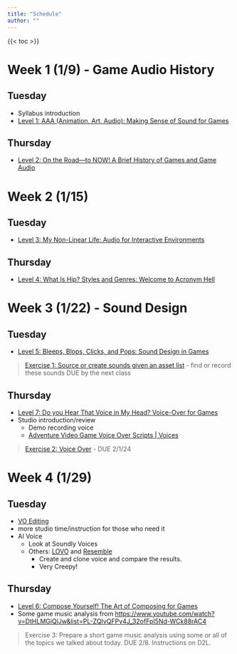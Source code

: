 ```yaml
---
title: "Schedule"
author: ""
---
```


{{< toc >}}



# Week 1 (1/9) - Game Audio History

## Tuesday

- Syllabus introduction
- [Level 1: AAA \(Animation, Art, Audio\): Making Sense of Sound for Games](../lectures/week-1/level-1/)


## Thursday

- [Level 2: On the Road—to NOW! A Brief History of Games and Game Audio](../lectures/week-1/level-2/)

# Week 2 (1/15)

## Tuesday

- [Level 3: My Non-Linear Life: Audio for Interactive Environments](../lectures/week-2/level-3/)

## Thursday

- [Level 4: What Is Hip? Styles and Genres: Welcome to Acronym Hell](../lectures/week-2/level-4/)

# Week 3 (1/22) - Sound Design

## Tuesday

- [Level 5: Bleeps, Blops, Clicks, and Pops: Sound Design in Games](../lectures/week-3/level-5/)

> [Exercise 1: Source or create sounds given an asset list](../assignments/exercises/exercise-1/) - find or record these sounds
> DUE by the next class

## Thursday

- [Level 7: Do you Hear That Voice in My Head? Voice-Over for Games](../lectures/week-4/level-7/)
- Studio introduction/review
  - Demo recording voice
  - [Adventure Video Game Voice Over Scripts | Voices](https://www.voices.com/blog/adventure-video-game-voice-over-scripts/)


> [Exercise 2: Voice Over](../assignments/exercises/exercise-3/) - DUE 2/1/24

# Week 4 (1/29)

## Tuesday

- [VO Editing](../lectures/week-4/vo-editing/)
- more studio time/instruction for those who need it
- AI Voice
  - Look at Soundly Voices
  - Others: [LOVO](https://lovo.ai/) and [Resemble](https://www.resemble.ai/)
    - Create and clone voice and compare the results. 
    - Very Creepy! 

## Thursday

- [Level 6: Compose Yourself! The Art of Composing for Games](../lectures/week-6/level-6/)
- Some game music analysis from https://www.youtube.com/watch?v=DtHLMGiQlJw&list=PL-ZQIvQFPv4J_32ofFpI5Nd-WCk88rAC4

> Exercise 3: Prepare a short game music analysis using some or all of the topics we talked about today. DUE 2/8. Instructions on D2L.

<!-- 
# Week 5 (2/5)

## Tuesday

- editing trick:
  - make time selection
  - command + drag to copy time selection of item to another place
- Alternate Freesound searching
  - [Timbral Searching](https://andyp103.github.io/FreesoundTimbralSearch/)
> Project 1: Game Scene sound design

## Thursday

- work on cutscene sound design
- present game music analysis


# Week 6 (2/12)

## Tuesday

- work on cutscene sound design


## Thursday

- Project 1 due - watch game clips in class
  - who wants to explain some of their session?


# Week 7 (2/19) - Audio Implementation

## Tuesday

- When exporting from Reaper make sure not to clip. You can set a limiter on render, but this may result in bad sounding SFX because of compression.
- [Game Audio with Unity and Wwise Part 1: Intro and Installation](../lectures/week-7/part-1-intro-and-installation/)

> [Project 2: First Person actions in Wwise]() - DUE 3/21, after spring break

## Thursday

- [Part 2: Let there be Sound!](../lectures/week-7/part-2-let-there-be-sound/)

# Week 8 (2/26)

## Tuesday

- Answer questions
- Finish [Part 2: Let there be Sound!](../lectures/week-7/part-2-let-there-be-sound/)

## Thursday

- This section is important, so we'll stay here and make sure everyone can get to this point.
- Finally finish [Part 2: Let there be Sound!](../lectures/week-7/part-2-let-there-be-sound/)

# Week 9 (3/4)

## Tuesday

- if you're still having a problem:
  - check that you have the "Cinemachine" package installed.
  - Create a new project with the "First Person Core" template from the Unity Hub, then re-implement Wwise.
- Finally finish [Part 2: Let there be Sound!](../lectures/week-7/part-2-let-there-be-sound/)

> Assignment for next class: screen recording of all of this working.

## Thursday

- [Part 2: last steps](../lectures/week-7/part-2-let-there-be-sound/#our-first-sound)
  - Add the event to a soundbank
  - trigger the soundbank from Unity

<!-- > Another implementation project will be due at the end of week 12, one game scene including first-person actions, ambiance, etc. Make sure it covers all the elements we learned from the Wagner videos: random containers, switches, states, game states, blend containers, audio buses, mixing, and reverb zones. Use a scene from one of the example games you found. -->

<!-- 
# Week 10 (3/111)

- Spring Break - No Classes

# Week 11 (3/18)

## Tuesday

- See short assignment due next Thursday.
  - Add MacOS build support to your Unity install if necessary.
  - Build your project for Mac (Intel 64) and upload to OneDrive for sharing.
- [Part 3: Position, Attenuation, and Profiling](../lectures/week-9/part-3-position-attenuation-profiling)

## Thursday

- [Part 3: Position, Attenuation, and Profiling](../lectures/week-9/part-3-position-attenuation-profiling)

# Week 12 (3/25)

## Tuesday

- Finish the last few parts of part 3
- [Game Audio with Unity and Wwise Part 4: Random Containers, Switches and Basic Scripting](../lectures/week-12/part-4-random-containers/)

## Thursday

- [Game Audio with Unity and Wwise Part 4: Random Containers, Switches and Basic Scripting](../lectures/week-12/part-4-random-containers/)

<!-- [(116) Game Audio with Unity and Wwise Part 5: Position Types, States, Game Parameters and Blend Containers - YouTube](https://www.youtube.com/watch?v=9HnVMWix0Sw&list=PLzlEBXWjqM97U5rHMERc82sTXRBoSB_Fu&index=5) -->


<!-- 
# Week 13 (4/1)

## Tuesday

- [Game Audio with Unity and Wwise Part 4: Random Containers, Switches and Basic Scripting](../lectures/week-12/part-4-random-containers/)

<!-- [(116) Game Audio with Unity and Wwise Part 6: Audio Buses, Mixing, and Reverb Zones - YouTube](https://www.youtube.com/watch?v=st9YiYqDWV0&list=PLzlEBXWjqM97U5rHMERc82sTXRBoSB_Fu&index=6) -->

<!-- 
## Thursday

- [Game Audio with Unity and Wwise Part 4: Random Containers, Switches and Basic Scripting](../lectures/week-12/part-4-random-containers/)

<!-- [(116) Game Audio with Unity and Wwise Part 7: Interactive Music - YouTube](https://www.youtube.com/watch?v=dPWLq48cBOo&list=PLzlEBXWjqM97U5rHMERc82sTXRBoSB_Fu&index=7) -->

<!--
# Week 14 (4/8)

## Tuesday

- start working on projects while finishing these lessons
- [Possible games](../lectures/week-14/possible-games/)

## Thursday

- Meet to work on projects

# Week 15 (4/15)

## Tuesday

- Meet to work on projects
- show everyone a short lesson on interactive music

## Thursday

- Meet to work on projects

# Week 16 (4/222)

- Work on projects in class

> Exam - May 2, 1:00 pm – 3:00 pm

